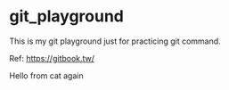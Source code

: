 # git_playground
This is my git playground just for practicing git command.

Ref: https://gitbook.tw/

Hello from cat again
